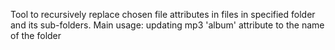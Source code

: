 Tool to recursively replace chosen file attributes in files in specified folder and its sub-folders. Main usage: updating mp3 'album' attribute to the name of the folder